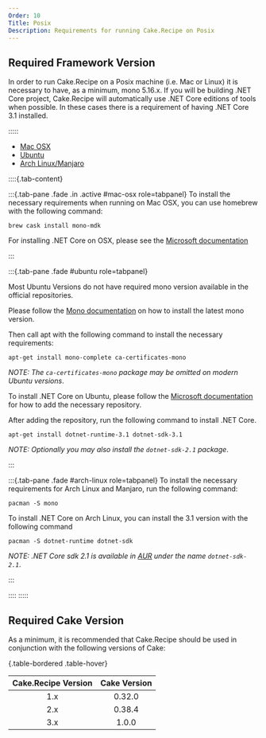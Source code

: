 ```yaml
---
Order: 10
Title: Posix
Description: Requirements for running Cake.Recipe on Posix
---
```


## Required Framework Version

In order to run Cake.Recipe on a Posix machine (i.e. Mac or Linux) it is necessary to have, as a minimum, mono 5.16.x.
If you will be building .NET Core project, Cake.Recipe will automatically use .NET Core editions of tools when possible.
In these cases there is a requirement of having .NET Core 3.1 installed.

:::::

<ul class="nav nav-tabs" role="tablist">
    <li role="presentation" class="active">
        <a href="#mac-osx" role="tab" data-toggle="tab">Mac OSX</a>
    </li>
    <li role="presentation">
        <a href="#ubuntu" role="tab" data-toggle="tab">Ubuntu</a>
    </li>
    <li role="presentation">
        <a href="#arch-linux" role="tab" data-toggle="tab">Arch Linux/Manjaro</a>
    </li>
</ul>

::::{.tab-content}

:::{.tab-pane .fade .in .active #mac-osx role=tabpanel}
To install the necessary requirements when running on Mac OSX, you can use homebrew with the following command:

```console
brew cask install mono-mdk
```

For installing .NET Core on OSX, please see the [Microsoft documentation](https://docs.microsoft.com/nb-no/dotnet/core/install/macos)

:::

:::{.tab-pane .fade #ubuntu role=tabpanel}

Most Ubuntu Versions do not have required mono version available in the official repositories.

Please follow the [Mono documentation](https://www.mono-project.com/download/stable/#download-lin-ubuntu) on how to install the latest mono version.

Then call apt with the following command to install the necessary requirements:

```console
apt-get install mono-complete ca-certificates-mono
```

_NOTE: The `ca-certificates-mono` package may be omitted on modern Ubuntu versions_.

To install .NET Core on Ubuntu, please follow the [Microsoft documentation](https://docs.microsoft.com/nb-no/dotnet/core/install/macos) for how
to add the necessary repository.

After adding the repository, run the following command to install .NET Core.

```shell
apt-get install dotnet-runtime-3.1 dotnet-sdk-3.1
```

_NOTE: Optionally you may also install the `dotnet-sdk-2.1` package_.

:::

:::{.tab-pane .fade #arch-linux role=tabpanel}
To install the necessary requirements for Arch Linux and Manjaro, run the following command:

```console
pacman -S mono
```

To install .NET Core on Arch Linux, you can install the 3.1 version with the following command

```console
pacman -S dotnet-runtime dotnet-sdk
```

_NOTE: .NET Core sdk 2.1 is available in [AUR](https://aur.archlinux.org/packages/dotnet-sdk-2.1) under the name `dotnet-sdk-2.1`_.

:::

::::
:::::

## Required Cake Version

As a minimum, it is recommended that Cake.Recipe should be used in conjunction with the following versions of Cake:

{.table-bordered .table-hover}

| Cake.Recipe Version | Cake Version |
| :-----------------: | :----------: |
|         1.x         |    0.32.0    |
|         2.x         |    0.38.4    |
|         3.x         |    1.0.0     |
